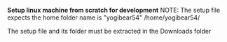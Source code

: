 **Setup linux machine from scratch for development**
NOTE:
The setup file expects the home folder name is "yogibear54"
/home/yogibear54/

The setup file and its folder must be extracted in the Downloads folder
